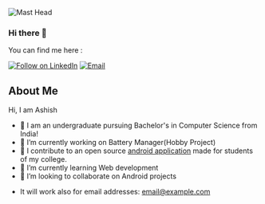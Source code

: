 ![Mast Head](https://user-images.githubusercontent.com/74979286/198380669-a89c3420-8000-4510-8628-4fbbc23cb5eb.png)

### Hi there 👋

<!--ashishsaranshakya/ashishsaranshakya** is a ✨ _special_ ✨ repository because its `README.md` (this file) appears on your GitHub profile. -->

You can find me here :
<p align="left">
  <a href="https://www.linkedin.com/in/ashish-saran-shakya-3a223b19b/"><img title="Follow on LinkedIn" src="https://img.shields.io/badge/LinkedIn-0077B5?style=for-the-badge&logo=linkedin&logoColor=white"/></a>
  <a href="mailto:harshshakya18585@gmail.com"><img title="Email" src="https://img.shields.io/badge/Gmail-D14836?style=for-the-badge&logo=gmail&logoColor=white"/></a>
</p>
  

## About Me
Hi, I am Ashish
- 🔭 I am an undergraduate pursuing Bachelor's in Computer Science from India!
- 🔭 I’m currently working on Battery Manager(Hobby Project)
- 🔭 I contribute to an open source <a href="https://github.com/therealsujitk/android-vtop-chennai">android application</a> made for students of my college.
- 🌱 I’m currently learning Web development 
- 👯 I’m looking to collaborate on Android projects
<!--- 🤔 I’m looking for help with ...
- 💬 Ask me about ...-->

- It will work also for email addresses: <email@example.com> <!--(you may write vaild email links also using [mailto](mailto:email@example.com) as protocol)-->
